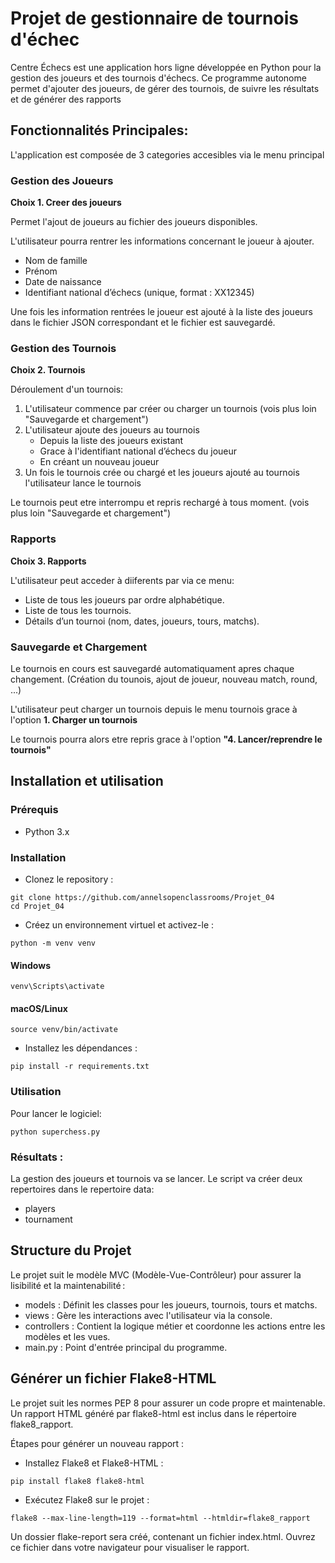 # Projet de gestionnaire de tournois d'échec

Centre Échecs est une application hors ligne développée en Python pour la gestion des joueurs et des tournois d'échecs.
Ce programme autonome permet d'ajouter des joueurs, de gérer des tournois, de suivre les résultats et de générer des rapports

## Fonctionnalités Principales: 

L'application est composée de 3 categories accesibles via le menu principal

### Gestion des Joueurs

**Choix 1. Creer des joueurs**

Permet l'ajout de joueurs au fichier des joueurs disponibles.

L'utilisateur pourra rentrer les informations concernant le joueur à ajouter.

* Nom de famille
* Prénom
* Date de naissance
* Identifiant national d’échecs (unique, format : XX12345)

Une fois les information rentrées le joueur est ajouté à la liste des joueurs dans le fichier JSON correspondant et le fichier est sauvegardé.

### Gestion des Tournois
**Choix 2. Tournois**

Déroulement d'un tournois:

1. L'utilisateur commence par créer ou charger un tournois (vois plus loin "Sauvegarde et chargement")
2. L'utilisateur ajoute des joueurs au tournois
    * Depuis la liste des joueurs existant
    * Grace à l'identifiant national d’échecs du joueur
    * En créant un nouveau joueur
3. Un fois le tournois crée ou chargé et les joueurs ajouté au tournois l'utilisateur lance le tournois

Le tournois peut etre interrompu et repris rechargé à tous moment. (vois plus loin "Sauvegarde et chargement")

### Rapports
**Choix 3. Rapports**

L'utilisateur peut acceder à diiferents par via ce menu:

* Liste de tous les joueurs par ordre alphabétique.
* Liste de tous les tournois.
* Détails d’un tournoi (nom, dates, joueurs, tours, matchs).

### Sauvegarde et Chargement

Le tournois en cours est sauvegardé automatiquament apres chaque changement. (Création du tounois, ajout de joueur, nouveau match, round, ...)

L'utilisateur peut charger un tournois depuis le menu tournois grace à l'option **1. Charger un tournois**

Le tournois pourra alors etre repris grace à l'option **"**4. Lancer/reprendre le tournois**"**

## Installation et utilisation

### Prérequis

* Python 3.x

### Installation

* Clonez le repository :

```
git clone https://github.com/annelsopenclassrooms/Projet_04
cd Projet_04
```

* Créez un environnement virtuel et activez-le :
```
python -m venv venv
```
#### Windows
```
venv\Scripts\activate
```
#### macOS/Linux
```
source venv/bin/activate
```
* Installez les dépendances :
```
pip install -r requirements.txt
```

### Utilisation

Pour lancer le logiciel:
```
python superchess.py
```

### Résultats :

La gestion des joueurs et tournois va se lancer.
Le script va créer deux repertoires dans le repertoire data:

* players
* tournament

## Structure du Projet

Le projet suit le modèle MVC (Modèle-Vue-Contrôleur) pour assurer la lisibilité et la maintenabilité :

* models : Définit les classes pour les joueurs, tournois, tours et matchs.
* views : Gère les interactions avec l'utilisateur via la console.
* controllers : Contient la logique métier et coordonne les actions entre les modèles et les vues.
* main.py : Point d'entrée principal du programme.

## Générer un fichier Flake8-HTML

Le projet suit les normes PEP 8 pour assurer un code propre et maintenable. Un rapport HTML généré par flake8-html est inclus dans le répertoire flake8_rapport.

Étapes pour générer un nouveau rapport :

* Installez Flake8 et Flake8-HTML :

```
pip install flake8 flake8-html
```
* Exécutez Flake8 sur le projet :
```
flake8 --max-line-length=119 --format=html --htmldir=flake8_rapport
```
Un dossier flake-report sera créé, contenant un fichier index.html. Ouvrez ce fichier dans votre navigateur pour visualiser le rapport.


